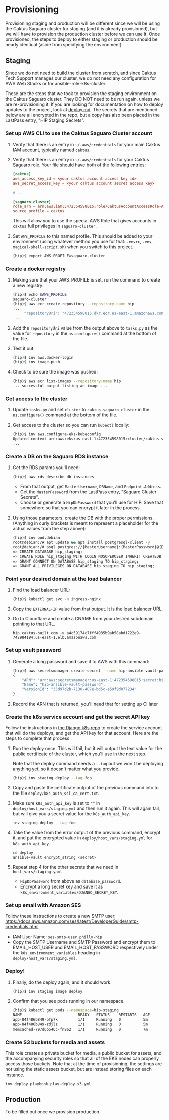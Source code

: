# Provisioning

Provisioning staging and production will be different since we will be using the Caktus
Saguaro cluster for staging (and it is already provisioned), but we will have to
provision the production cluster before we can use it. Once provisioned, the steps to
deploy to either staging or production should be nearly identical (aside from specifying
the environment).


## Staging

Since we do not need to build the cluster from scratch, and since Caktus Tech Support
manages our cluster, we do not need any configuration for AWS Web Stacks or for
ansible-role-k8s-cluster.

These are the steps that we took to provision the staging environment on the Caktus
Saguaro cluster. They DO NOT need to be run again, unless we are re-provisioning it. If
you are looking for documentation on how to deploy updates to the project, look at
[deploy.md](deploy.md). The secrets that are mentioned below are all encrypted in the
repo, but a copy has also been placed in the LastPass entry, "HIP Staging Secrets".


### Set up AWS CLI to use the Caktus Saguaro Cluster account

1. Verify that there is an entry in `~/.aws/credentials` for your main Caktus IAM
   account, typically named `caktus`.

2. Verify that there is an entry in `~/.aws/credentials` for your Caktus Saguaro role.
   Your file should have both of the following entries:

	```conf
	[caktus]
	aws_access_key_id = <your caktus account access key id>
	aws_secret_access_key = <your caktus account secret access key>

	# ...

	[saguaro-cluster]
	role_arn = arn:aws:iam::472354598015:role/CaktusAccountAccessRole-Admins
	source_profile = caktus
	```

	This will allow you to use the special AWS Role that gives accounts in `caktus` full
	privileges in `saguaro-cluster`.

3. Set `AWS_PROFILE` to this named profile. This should be added to your environment
   (using whatever method you use for that: `.envrc`, `.env`, `magical-shell-script.sh`)
   when you switch to this project.

   ```sh
   (hip)$ export AWS_PROFILE=saguaro-cluster
   ```

### Create a docker registry

1. Making sure that your AWS_PROFILE is set, run the command to create a new registry:

   ```sh
   (hip)$ echo $AWS_PROFILE
   saguaro-cluster
   (hip)$ aws ecr create-repository --repository-name hip
   ...
        "repositoryUri": "472354598015.dkr.ecr.us-east-1.amazonaws.com/hip",
   ...
   ```

2. Add the `repositoryUri` value from the output above to `tasks.py` as the value for
   `repository` in the `ns.configure()` command at the bottom of the file.

3. Test it out:

    ```sh
    (hip)$ inv aws.docker-login
    (hip)$ inv image.push
    ```

4. Check to be sure the image was pushed:

    ```sh
    (hip)$ aws ecr list-images --repository-name hip
    ... successful output listing an image ...
    ```

### Get access to the cluster

1. Update `tasks.py` and set `cluster` to `caktus-saguaro-cluster` in the
   `ns.configure()` command at the bottom of the file.

2. Get access to the cluster so you can run `kubectl` locally:

    ```sh
    (hip)$ inv aws.configure-eks-kubeconfig
    Updated context arn:aws:eks:us-east-1:472354598015:cluster/caktus-saguaro-cluster
    ...
    ```

### Create a DB on the Saguaro RDS instance

1. Get the RDS params you'll need:

    ```sh
    (hip)$ aws rds describe-db-instances
	```

   * From that output, get `MasterUsername`, `DBName`, and `Endpoint.Address`.
   * Get the `MasterPassword` from the LastPass entry, "Saguaro Cluster Secrets".
   * Choose or generate a `HipDbPassword` that you'll use for HIP. Save that
	 somewhere so that you can encrypt it later in the process.

2. Using those parameters, create the DB with the proper permissions. (Anything in curly
   brackets is meant to represent a placeholder for the actual values from the step above):

	```sh
	(hip)$ inv pod.debian
	root@debian:/# apt update && apt install postgresql-client -y
	root@debian:/# psql postgres://{MasterUsername}:{MasterPassword}@{Endpoint.Address}:5432/{DBName}
	=> CREATE DATABASE hip_staging;
	=> CREATE ROLE hip_staging WITH LOGIN NOSUPERUSER INHERIT CREATEDB NOCREATEROLE NOREPLICATION PASSWORD '{HipDbPassword}';
	=> GRANT CONNECT ON DATABASE hip_staging TO hip_staging;
	=> GRANT ALL PRIVILEGES ON DATABASE hip_staging TO hip_staging;
	```

### Point your desired domain at the load balancer

1. Find the load balancer URL:

	```sh
	(hip)$ kubectl get svc -n ingress-nginx
	```

2. Copy the `EXTERNAL-IP` value from that output. It is the load balancer URL.

3. Go to Cloudflare and create a CNAME from your desired subdomain pointing to that URL.

	```
	hip.caktus-built.com ->	a4c59174c7fff4935b9ab58abd1722e9-742984194.us-east-1.elb.amazonaws.com
	```

### Set up vault password

1. Generate a long password and save it to AWS with this command:

	```sh
	(hip)$ aws secretsmanager create-secret --name hip-ansible-vault-password --secret-string <long-secret>
	{
		"ARN": "arn:aws:secretsmanager:us-east-1:472354598015:secret:hip-ansible-vault-password-KxkJpW",
		"Name": "hip-ansible-vault-password",
		"VersionId": "35d97d2b-7130-407e-bd5c-e59f9d077234"
	}
	```

2. Record the ARN that is returned, you'll need that for setting up CI later

### Create the k8s service account and get the secret API key

Follow the instructions in [the Django k8s
repo](https://github.com/caktus/ansible-role-django-k8s) to create the service account
that will do the deploys, and get the API key for that account. Here are the steps to
complete that process.

1. Run the deploy once. This will fail, but it will output the text value for the public
   certificate of the cluster, which you'll use in the next step.

   Note that the deploy command needs a `--tag` but we won't be deploying anything yet,
   so it doesn't matter what you provide.

   ```sh
   (hip)$ inv staging deploy --tag foo
   ```

2. Copy and paste the certificate output of the previous command into to the file
   `deploy/k8s_auth_ssl_ca_cert.txt`.

3. Make sure `k8s_auth_api_key` is set to `""` in `deploy/host_vars/staging.yml` and
   then run it again. This will again fail, but will give you a secret value for the
   `k8s_auth_api_key`.

   ```sh
   inv staging deploy --tag foo
   ```

4. Take the value from the error output of the previous command, encrypt it, and put the
   encrypted value in `deploy/host_vars/staging.yml` for `k8s_auth_api_key`.

     ```sh
	 cd deploy
	 ansible-vault encrypt_string <secret>
	 ```

5. Repeat step 4 for the other secrets that we need in `host_vars/staging.yaml`
    * `HipDbPassword` from above as `database_password`.
	* Encrypt a long secret key and save it as
      `k8s_environment_variables/DJANGO_SECRET_KEY`.

### Set up email with Amazon SES

Follow these instructions to create a new SMTP user:
https://docs.aws.amazon.com/ses/latest/DeveloperGuide/smtp-credentials.html

* IAM User Name: `ses-smtp-user.philly-hip`
* Copy the SMTP Username and SMTP Password and encrypt them to EMAIL_HOST_USER and
  EMAIL_HOST_PASSWORD respectively under the `k8s_environment_variables` heading in
  `deploy/host_vars/staging.yml`.

### Deploy!

1. Finally, do the deploy again, and it should work.

	```sh
	(hip)$ inv staging image deploy
	```

2. Confirm that you see pods running in our namespace.

	```sh
	(hip)$ kubectl get pods --namespace=hip-staging
	NAME                         READY   STATUS    RESTARTS   AGE
	app-84f486b849-pfp7k         1/1     Running   0          5m
	app-84f486b849-zdjlz         1/1     Running   0          5m
	memcached-797d6b546c-fn862   1/1     Running   0          7m
	```

### Create S3 buckets for media and assets

This role creates a private bucket for media, a public bucket for assets, and the
accompanying security roles so that all of the EKS nodes can properly access those
buckets. Note that at the time of provisioning, the settings are not using the static
assets bucket, but are instead storing files on each instance.

```sh
inv deploy.playbook play-deploy-s3.yml
```

## Production

To be filled out once we provision production.
